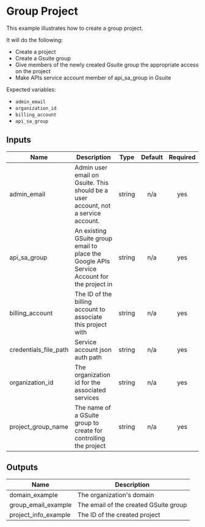 # Group Project

This example illustrates how to create a group project.

It will do the following:
- Create a project
- Create a Gsuite group
- Give members of the newly created Gsuite group the appropriate access on the project
- Make APIs service account member of api_sa_group in Gsuite

Expected variables:
- `admin_email`
- `organization_id`
- `billing_account`
- `api_sa_group`

[^]: (autogen_docs_start)

## Inputs

| Name | Description | Type | Default | Required |
|------|-------------|:----:|:-----:|:-----:|
| admin\_email | Admin user email on Gsuite. This should be a user account, not a service account. | string | n/a | yes |
| api\_sa\_group | An existing GSuite group email to place the Google APIs Service Account for the project in | string | n/a | yes |
| billing\_account | The ID of the billing account to associate this project with | string | n/a | yes |
| credentials\_file\_path | Service account json auth path | string | n/a | yes |
| organization\_id | The organization id for the associated services | string | n/a | yes |
| project\_group\_name | The name of a GSuite group to create for controlling the project | string | n/a | yes |

## Outputs

| Name | Description |
|------|-------------|
| domain\_example | The organization's domain |
| group\_email\_example | The email of the created GSuite group |
| project\_info\_example | The ID of the created project |

[^]: (autogen_docs_end)